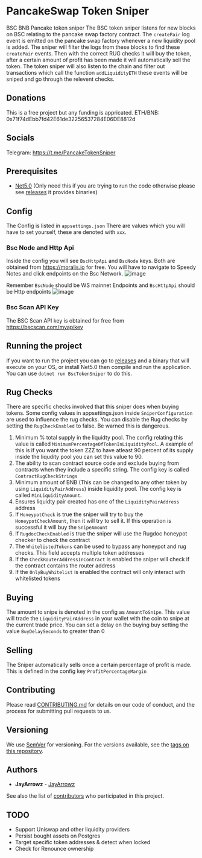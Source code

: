 # PancakeSwap Token Sniper

BSC BNB Pancake token sniper The BSC token sniper listens for new blocks on BSC relating to the pancake swap factory
contract. The `createPair` log event is emitted on the pancake swap factory whenever a new liquidity pool is added. The
sniper will filter the logs from these blocks to find these `createPair` events. Then with the correct RUG checks it
will buy the token, after a certain amount of profit has been made it will automatically sell the token. The token
sniper will also listen to the chain and filter out transactions which call the function `addLiquidityETH` these events
will be sniped and go through the relevent checks.

## Donations

This is a free project but any funding is appricated. ETH/BNB: 0x71f74dEbb7fd42E61de32256537284E06DE8812d

## Socials

Telegram: https://t.me/PancakeTokenSniper

## Prerequisites

* [Net5.0](https://dotnet.microsoft.com/download/dotnet/5.0) (Only need this if you are trying to run the code otherwise
  please see [releases](https://github.com/JayArrowz/PancakeTokenSniper/releases) it provides binaries)

## Config

The Config is listed in `appsettings.json` There are values which you will have to set yourself, these are denoted
with `xxx`.

### Bsc Node and Http Api

Inside the config you will see `BscHttpApi` and `BscNode` keys. Both are obtained from https://moralis.io for free. You
will have to navigate to Speedy Notes and click endpoints on the Bsc Network.
![image](https://user-images.githubusercontent.com/49910176/131349328-cabed516-2718-4afd-97d3-e16961c7c83f.png)

Remember `BscNode` should be WS mainnet Endpoints and `BscHttpApi` should be Http endpoints
![image](https://user-images.githubusercontent.com/49910176/131349432-a4768c58-526c-407e-8cf6-547e1aacebf5.png)

### Bsc Scan API Key

The BSC Scan API key is obtained for free from https://bscscan.com/myapikey

## Running the project

If you want to run the project you can go to [releases](https://github.com/JayArrowz/PancakeTokenSniper/releases) and a
binary that will execute on your OS, or install Net5.0 then compile and run the application. You can
use `dotnet run BscTokenSniper` to do this.

## Rug Checks

There are specific checks involved that this sniper does when buying tokens. Some config values in appsettings.json
inside `SniperConfiguration` are used to influence the rug checks. You can disable the Rug checks by setting
the `RugCheckEnabled` to false. Be warned this is dangerous.

1. Minimum % total supply in the liquidty pool. The config relating this value is
   called `MinimumPercentageOfTokenInLiquidityPool`. A example of this is if you want the token ZZZ to have atleast 90
   percent of its supply inside the liqudity pool you can set this value to 90.
2. The ability to scan contract source code and exclude buying from contracts when they include a specific string. The
   config key is called `ContractRugCheckStrings`
3. Minimum amount of BNB (This can be changed to any other token by using `LiquidityPairAddress`) inside liquidity pool.
   The config key is called `MinLiquidityAmount`.
4. Ensures liquidty pair created has one of the `LiquidityPairAddress` address
5. If `HoneypotCheck` is true the sniper will try to buy the `HoneypotCheckAmount`, then it will try to sell it. If this
   operation is successful it will buy the `SnipeAmount`
6. If `RugdocCheckEnabled` is true the sniper will use the Rugdoc honeypot checker to check the contract
7. The `WhitelistedTokens` can be used to bypass any honeypot and rug checks. This field accepts multiple token
   addresses
8. If the `CheckRouterAddressInContract` is enabled the sniper will check if the contract contains the router address
9. If the `OnlyBuyWhitelist` is enabled the contract will only interact with whitelisted tokens

## Buying

The amount to snipe is denoted in the config as `AmountToSnipe`. This value will trade the `LiquidityPairAddress` in
your wallet with the coin to snipe at the current trade price. You can set a delay on the buying buy setting the
value `BuyDelaySeconds` to greater than 0

## Selling

The Sniper automatically sells once a certain percentage of profit is made. This is defined in the config
key `ProfitPercentageMargin`

## Contributing

Please read [CONTRIBUTING.md](https://gist.github.com/PurpleBooth/b24679402957c63ec426) for details on our code of
conduct, and the process for submitting pull requests to us.

## Versioning

We use [SemVer](http://semver.org/) for versioning. For the versions available, see
the [tags on this repository](https://github.com/JayArrowz/PancakeTokenSniper/tags).

## Authors

* **JayArrowz** - [JayArrowz](https://github.com/JayArrowz)

See also the list of [contributors](https://github.com/JayArrowz/PancakeTokenSniper/contributors) who participated in
this project.

## TODO

- Support Uniswap and other liquidity providers
- Persist bought assets on Postgres
- Target specific token addresses & detect when locked
- Check for Renounce ownership
